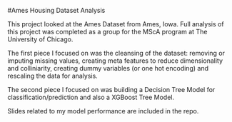 #Ames Housing Dataset Analysis

This project looked at the Ames Dataset from Ames, Iowa.  Full analysis of this project was completed as a group for the MScA program at The University of Chicago.  

The first piece I focused on was the cleansing of the dataset: removing or imputing missing values, creating meta features to reduce dimensionality and colliniarity, creating dummy variables (or one hot encoding) and rescaling the data for analysis.

The second piece I focused on was building a Decision Tree Model for classification/prediction and also a XGBoost Tree Model.

Slides related to my model performance are included in the repo.

